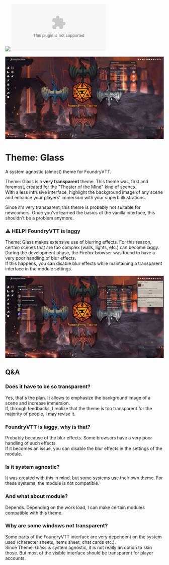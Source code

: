 ![](https://img.shields.io/badge/Foundry-v11-informational)
![Latest Release Download Count](https://img.shields.io/github/downloads/DarKDinDoN/theme-glass/latest/module.zip)

![](./screenshot-1.jpg)

# Theme: Glass

A system agnostic (almost) theme for FoundryVTT.

Theme: Glass is a **very transparent** theme. This theme was, first and foremost, created for the "Theater of the Mind" kind of scenes.  
With a less intrusive interface, highlight the background image of any scene and enhance your players' immersion with your superb illustrations.

Since it's very transparent, this theme is probably not suitable for newcomers. Once you've learned the basics of the vanilla interface, this shouldn't be a problem anymore.

### ⚠️ HELP! FoundryVTT is laggy

Theme: Glass makes extensive use of blurring effects. For this reason, certain scenes that are too complex (walls, lights, etc.) can become laggy. During the development phase, the Firefox browser was found to have a very poor handling of blur effects.  
If this happens, you can disable blur effects while maintaining a transparent interface in the module settings.

![](./screenshot-2.jpg)

## Q&A

### Does it have to be so transparent?

Yes, that's the plan. It allows to emphasize the background image of a scene and increase immersion.  
If, through feedbacks, I realize that the theme is too transparent for the majority of people, I may revise it.

### FoundryVTT is laggy, why is that?

Probably because of the blur effects. Some browsers have a very poor handling of such effects.  
If it becomes an issue, you can disable the blur effects in the settings of the module.

### Is it system agnostic?

It was created with this in mind, but some systems use their own theme. For these systems, the module is not compatible.

### And what about module?

Depends. Depending on the work load, I can make certain modules compatible with this theme.

### Why are some windows not transparent?

Some parts of the FoundryVTT interface are very dependent on the system used (character sheets, items sheet, chat cards etc.).  
Since Theme: Glass is system agnostic, it is not really an option to skin those. But most of the visible interface should be transparent for player accounts.

